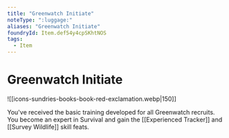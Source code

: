```yaml
---
title: "Greenwatch Initiate"
noteType: ":luggage:"
aliases: "Greenwatch Initiate"
foundryId: Item.def54y4cpSKhtNOS
tags:
  - Item
---
```


# Greenwatch Initiate
![[icons-sundries-books-book-red-exclamation.webp|150]]

You've received the basic training developed for all Greenwatch recruits. You become an expert in Survival and gain the [[Experienced Tracker]] and [[Survey Wildlife]] skill feats.
